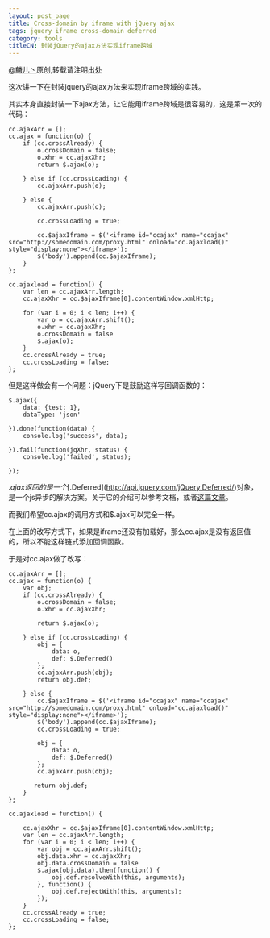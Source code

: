 ```yaml
---
layout: post_page
title: Cross-domain by iframe with jQuery ajax
tags: jquery iframe cross-domain deferred
category: tools
titleCN: 封装jQuery的ajax方法实现iframe跨域
---
```


[@麟儿丶](http://weibo.com/13511031)原创,转载请注明[出处](http://lynn-cc.github.io)


这次讲一下在封装jquery的ajax方法来实现iframe跨域的实践。

其实本身直接封装一下ajax方法，让它能用iframe跨域是很容易的，这是第一次的代码：

    cc.ajaxArr = [];
    cc.ajax = function(o) {
        if (cc.crossAlready) {
            o.crossDomain = false;
            o.xhr = cc.ajaxXhr;
            return $.ajax(o);

        } else if (cc.crossLoading) {
            cc.ajaxArr.push(o);

        } else {
            cc.ajaxArr.push(o);

            cc.crossLoading = true;

            cc.$ajaxIframe = $('<iframe id="ccajax" name="ccajax" src="http://somedomain.com/proxy.html" onload="cc.ajaxload()" style="display:none"></iframe>');
            $('body').append(cc.$ajaxIframe);
        }
    };

    cc.ajaxload = function() {
        var len = cc.ajaxArr.length;
        cc.ajaxXhr = cc.$ajaxIframe[0].contentWindow.xmlHttp;

        for (var i = 0; i < len; i++) {
            var o = cc.ajaxArr.shift();
            o.xhr = cc.ajaxXhr;
            o.crossDomain = false
            $.ajax(o);
        }
        cc.crossAlready = true;
        cc.crossLoading = false;
    };

但是这样做会有一个问题：jQuery下是鼓励这样写回调函数的：

    $.ajax({
        data: {test: 1},
        dataType: 'json'

    }).done(function(data) {
        console.log('success', data);

    }).fail(function(jqXhr, status) {
        console.log('failed', status);
        
    });


$.ajax返回的是一个[$.Deferred](http://api.jquery.com/jQuery.Deferred/)对象，是一个js异步的解决方案。关于它的介绍可以参考文档，或者[这篇文章](http://www.ruanyifeng.com/blog/2011/08/a_detailed_explanation_of_jquery_deferred_object.html)。

而我们希望cc.ajax的调用方式和$.ajax可以完全一样。

在上面的改写方式下，如果是iframe还没有加载好，那么cc.ajax是没有返回值的，所以不能这样链式添加回调函数。 

于是对cc.ajax做了改写：

    cc.ajaxArr = [];
    cc.ajax = function(o) {
        var obj;
        if (cc.crossAlready) {
            o.crossDomain = false;
            o.xhr = cc.ajaxXhr;

            return $.ajax(o);

        } else if (cc.crossLoading) {
            obj = {
                data: o,
                def: $.Deferred()
            };
            cc.ajaxArr.push(obj);
            return obj.def;

        } else {
            cc.$ajaxIframe = $('<iframe id="ccajax" name="ccajax" src="http://somedomain.com/proxy.html" onload="cc.ajaxload()" style="display:none"></iframe>');
            $('body').append(cc.$ajaxIframe);
            cc.crossLoading = true;

            obj = {
                data: o,
                def: $.Deferred()
            };
            cc.ajaxArr.push(obj);

           return obj.def;
        }
    };

    cc.ajaxload = function() {

        cc.ajaxXhr = cc.$ajaxIframe[0].contentWindow.xmlHttp;
        var len = cc.ajaxArr.length;
        for (var i = 0; i < len; i++) {
            var obj = cc.ajaxArr.shift();
            obj.data.xhr = cc.ajaxXhr;
            obj.data.crossDomain = false
            $.ajax(obj.data).then(function() {
                obj.def.resolveWith(this, arguments);
            }, function() {
                obj.def.rejectWith(this, arguments);
            });
        }
        cc.crossAlready = true;
        cc.crossLoading = false;
    };
